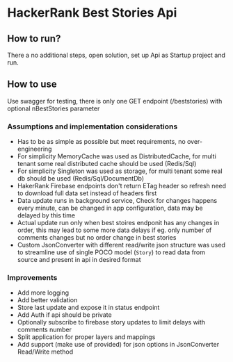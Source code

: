 # HackerRank Best Stories Api

## How to run?
There a no additional steps, open solution, set up Api as Startup project and run.

## How to use
Use swagger for testing, there is only one GET endpoint (/beststories) with optional nBestStories parameter

### Assumptions and implementation considerations
- Has to be as simple as possible but meet requirements, no over-engineering
- For simplicity MemoryCache was used as DistributedCache, for multi tenant some real distributed cache should be used (Redis/Sql)
- For simplicity Singleton was used as storage, for multi tenant some real db should be used (Redis/Sql/DocumentDb)
- HakerRank Firebase endpoints don't return ETag header so refresh need to download full data set instead of headers first
- Data update runs in background service, Check for changes happens every minute, can be changed in app configuration, data may be delayed by this time
- Actual update run only when best stoires endponit has any changes in order, this may lead to some more data delays if eg. only number of comments changes but no order change in best stories
- Custom JsonConverter with different read/write json structure was used to streamline use of single POCO model (`Story`) to read data from source and present in api in desired format

### Improvements
- Add more logging
- Add better validation
- Store last update and expose it in status endpoint
- Add Auth if api should be private
- Optionally subscribe to firebase story updates to limit delays with comments number
- Split application for proper layers and mappings
- Add support (make use of provided) for json options in JsonConverter Read/Write method